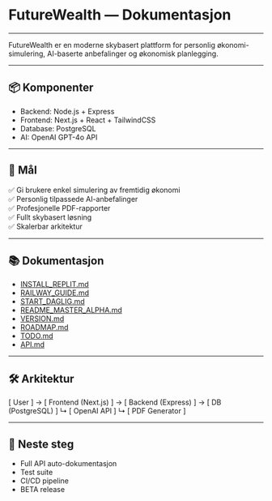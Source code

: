 # FutureWealth — Dokumentasjon

---

FutureWealth er en moderne skybasert plattform for personlig økonomi-simulering, AI-baserte anbefalinger og økonomisk planlegging.

---

## 📦 Komponenter

- Backend: Node.js + Express
- Frontend: Next.js + React + TailwindCSS
- Database: PostgreSQL
- AI: OpenAI GPT-4o API

---

## 🚀 Mål

✅ Gi brukere enkel simulering av fremtidig økonomi  
✅ Personlig tilpassede AI-anbefalinger  
✅ Profesjonelle PDF-rapporter  
✅ Fullt skybasert løsning  
✅ Skalerbar arkitektur

---

## 📚 Dokumentasjon

- [INSTALL_REPLIT.md](../INSTALL_REPLIT.md)
- [RAILWAY_GUIDE.md](../RAILWAY_GUIDE.md)
- [START_DAGLIG.md](../START_DAGLIG.md)
- [README_MASTER_ALPHA.md](../README_MASTER_ALPHA.md)
- [VERSION.md](../VERSION.md)
- [ROADMAP.md](../ROADMAP.md)
- [TODO.md](../TODO.md)
- [API.md](../API.md)

---

## 🛠️ Arkitektur

[ User ] → [ Frontend (Next.js) ] → [ Backend (Express) ] → [ DB (PostgreSQL) ]
↳ [ OpenAI API ]
↳ [ PDF Generator ]


---

## 🏁 Neste steg

- Full API auto-dokumentasjon
- Test suite
- CI/CD pipeline
- BETA release
